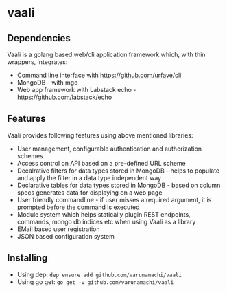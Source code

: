 # vaali

## Dependencies
Vaali is a golang based web/cli application framework which, with thin wrappers, integrates:
* Command line interface with https://github.com/urfave/cli
* MongoDB - with mgo
* Web app framework with Labstack echo - https://github.com/labstack/echo

## Features
Vaali provides following features using above mentioned libraries:
* User management, configurable authentication and authorization schemes
* Access control on API based on a pre-defined URL scheme
* Decalrative filters for data types stored in MongoDB - helps to populate and apply the filter in a data type independent way
* Declarative tables for data types stored in MongoDB - based on column specs generates data for displaying on a web page
* User friendly commandline - if user misses a required argument, it is prompted before the command is executed
* Module system which helps statically plugin REST endpoints, commands, mongo db indices etc when using Vaali as a library
* EMail based user registration
* JSON based configuration system

## Installing
* Using dep:
```dep ensure add github.com/varunamachi/vaali```
* Using go get:
```go get -v github.com/varunamachi/vaali```
